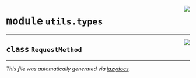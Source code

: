 <!-- markdownlint-disable -->

<a href="https://github.com/switchcollab/Switch-Bots-Python-Library/tree/main/src/switch/utils/types.py#L0"><img align="right" src="https://img.shields.io/badge/-source-cccccc?style=flat-square"/></a>

# <kbd>module</kbd> `utils.types`






---

<a href="https://github.com/switchcollab/Switch-Bots-Python-Library/tree/main/src/switch/utils/types.py#L16"><img align="right" src="https://img.shields.io/badge/-source-cccccc?style=flat-square"/></a>

## <kbd>class</kbd> `RequestMethod`










---

_This file was automatically generated via [lazydocs](https://github.com/ml-tooling/lazydocs)._
